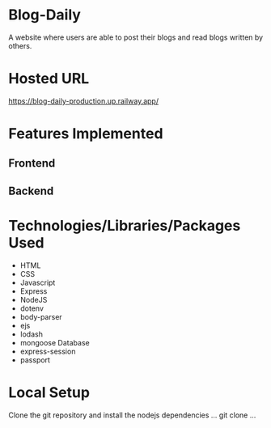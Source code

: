 # Blog-Daily
A website where users are able to post their blogs and read blogs written by others.
# Hosted URL
https://blog-daily-production.up.railway.app/
# Features Implemented
## Frontend
## Backend
# Technologies/Libraries/Packages Used
- HTML
- CSS
- Javascript
- Express
- NodeJS
- dotenv
- body-parser
- ejs
- lodash
- mongoose Database
- express-session
- passport
# Local Setup
Clone the git repository and install the nodejs dependencies
...
git clone
...
